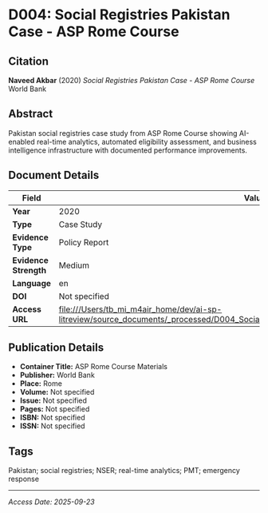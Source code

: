 # D004: Social Registries Pakistan Case - ASP Rome Course

## Citation

**Naveed Akbar** (2020)
*Social Registries Pakistan Case - ASP Rome Course*
World Bank

## Abstract

Pakistan social registries case study from ASP Rome Course showing AI-enabled real-time analytics, automated eligibility assessment, and business intelligence infrastructure with documented performance improvements.

## Document Details

| Field | Value |
|-------|-------|
| **Year** | 2020 |
| **Type** | Case Study |
| **Evidence Type** | Policy Report |
| **Evidence Strength** | Medium |
| **Language** | en |
| **DOI** | Not specified |
| **Access URL** | [file:///Users/tb_mi_m4air_home/dev/ai-sp-litreview/source_documents/_processed/D004_Social_Registries_Pakistan_Case_ASP_Rome_Course.pdf](file:///Users/tb_mi_m4air_home/dev/ai-sp-litreview/source_documents/_processed/D004_Social_Registries_Pakistan_Case_ASP_Rome_Course.pdf) |

## Publication Details

- **Container Title:** ASP Rome Course Materials
- **Publisher:** World Bank
- **Place:** Rome
- **Volume:** Not specified
- **Issue:** Not specified
- **Pages:** Not specified
- **ISBN:** Not specified
- **ISSN:** Not specified

## Tags

Pakistan; social registries; NSER; real-time analytics; PMT; emergency response

---
*Access Date: 2025-09-23*
